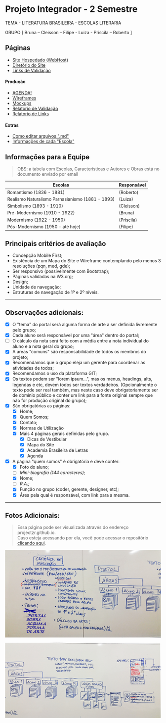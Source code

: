 # Projeto Integrador - 2 Semestre
TEMA  - LITERATURA BRASILEIRA - ESCOLAS LITERARIA 

GRUPO [ Bruna – Cleisson – Filipe - Luiza - Priscila – Roberto ]

## Páginas

* [Site Hospedado (WebHost)](https://brasil-literario.000webhostapp.com/)
* [Diretório do Site](site)
* [Links de Validação](documentation/VALIDACAO.md)

#### Produção
* [AGENDA!](documentation/AGENDA.md)
* [Wireframes](producao/wireframe)
* [Mockups](producao/mockup)
* [Relatorio de Validação](validacao.pdf)
* [Relatorio de Links](links.pdf)

#### Extras
* [Como editar arquivos ".md"](documentation/DICAS.md)
* [Informações de cada "Escola"](documentation/INFOS.md)

## Informações para a Equipe

> OBS: a tabela com Escolas, Características e Autores e Obras está no documento enviado por email

Escolas                                          | Responsável
------------------------------------------------ | -----------
Romantismo (1836 - 1881)                         | (Roberto)
Realismo Naturalismo Parnasianismo (1881 - 1893) | (Luiza)
Simbolismo (1893 - 1910)                         | (Cleisson)
Pré-Modernismo (1910 - 1922)                     | (Bruna)
Modernismo (1922 - 1950)                         | (Priscila)
Pós-Modernismo (1950 - até hoje)                 | (Filipe)


## Principais critérios de avaliação

* Concepção Mobile First;
* Existência de um Mapa do Site e Wireframe contemplando pelo menos 3 resoluções (pqn, med, gde);
* Ser responsivo (possivelmente com Bootstrap);
* Páginas validadas na W3.org;
* Design;
* Unidade de navegação;
* Estruturas de navegação de 1º e 2º níveis.

--------
## Observações adicionais:

- [x] O "tema" do portal será alguma forma de arte a ser definida livremente pelo grupo;
- [x] Cada aluno será responsável por uma "área" dentro do portal;
- [ ] O cálculo da nota será feito com a média entre a nota individual do aluno e a nota geral do grupo;
- [x] A áreas &quot;comuns&quot; são responsabilidade de todos os membros do projeto;
- [x] Recomendamos que o grupo eleja um gerente para coordenar as atividades de todos;
- [x] Recomendamos o uso da plataforma GIT;
- [x] Os textos podem ser &quot;lorem ipsum...&quot;, mas os menus, headings, alts, legendas e etc, devem todos ser textos verdadeiros. (Opcionalmente o texto pode ser real também, mas neste caso deve obrigatoriamente ser de domínio público e conter um link para a fonte original sempre que não for produção original do grupo);
- [x] São obrigatórias as páginas:
  - [x] Home;
  - [x] Quem Somos;
  - [x] Contato;
  - [x] Normas de Utilização
  - [x] Mais 4 páginas gerais definidas pelo grupo.
    - [x] Dicas de Vestibular
    - [x] Mapa do Site
    - [x] Academia Brasileira de Letras
    - [x] Agenda
- [x] A página "quem somos" é obrigatória e deve conter:
  - [x] Foto do aluno;
  - [ ] *Mini-biografia (144 caracteres);*
  - [x] Nome;
  - [ ] *R.A.;*
  - [x] Função no grupo (coder, gerente, designer, etc);
  - [x] Área pela qual é responsável, com link para a mesma.
  
--------
## Fotos Adicionais:
> Essa página pode ser visualizada através do endereço projectzr.github.io.<br>
> Caso esteja acessando por ela, você pode acessar o repositório [clicando aqui](https://github.com/projectzr/projectzr.github.io).

![projeto01](documentation/imagens/foto-projeto-01.jpg)

![projeto01](documentation/imagens/foto-projeto-02.jpg)
